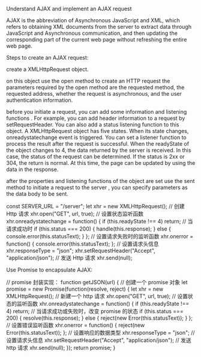Understand AJAX and implement an AJAX request

AJAX is the abbreviation of Asynchronous JavaScript and XML, which refers to obtaining XML documents from the server to extract data through JavaScript and Asynchronous communication, 
and then updating the corresponding part of the current web page without refreshing the entire web page.

Steps to create an AJAX request:

create a XMLHttpRequest object. 

on this object use the open method to create an HTTP request the parameters required by the open method are the requested method, 
the requested address, whether the request is asynchronous, and the user authentication information. 

before you initiate a request, you can add some information and listening functions . For example, you can add header information to a request by setRequestHeader. 
You can also add a status listening function to this object. A XMLHttpRequest object has five states. When its state changes, onreadystatechange event is triggered.
You can set a listener function to process the result after the request is successful.
When the readyState of the object changes to 4, the data returned by the server is received. In this case, the status of the request can be determined.
If the status is 2xx or 304, the return is normal. At this time, the page can be updated by using the data in the response.

after the properties and listening functions of the object are set use the sent method to initiate a request to the server , you can specify parameters as the data body to be sent.

const SERVER_URL = "/server";
let xhr = new XMLHttpRequest();
// 创建 Http 请求
xhr.open("GET", url, true);
// 设置状态监听函数
xhr.onreadystatechange = function() {
  if (this.readyState !== 4) return;
  // 当请求成功时
  if (this.status === 200) {
    handle(this.response);
  } else {
    console.error(this.statusText);
  }
};
// 设置请求失败时的监听函数
xhr.onerror = function() {
  console.error(this.statusText);
};
// 设置请求头信息
xhr.responseType = "json";
xhr.setRequestHeader("Accept", "application/json");
// 发送 Http 请求
xhr.send(null);

Use Promise to encapsulate AJAX:

// promise 封装实现：
function getJSON(url) {
  // 创建一个 promise 对象
  let promise = new Promise(function(resolve, reject) {
    let xhr = new XMLHttpRequest();
    // 新建一个 http 请求
    xhr.open("GET", url, true);
    // 设置状态的监听函数
    xhr.onreadystatechange = function() {
      if (this.readyState !== 4) return;
      // 当请求成功或失败时，改变 promise 的状态
      if (this.status === 200) {
        resolve(this.response);
      } else {
        reject(new Error(this.statusText));
      }
    };
    // 设置错误监听函数
    xhr.onerror = function() {
      reject(new Error(this.statusText));
    };
    // 设置响应的数据类型
    xhr.responseType = "json";
    // 设置请求头信息
    xhr.setRequestHeader("Accept", "application/json");
    // 发送 http 请求
    xhr.send(null);
  });
  return promise;
}
